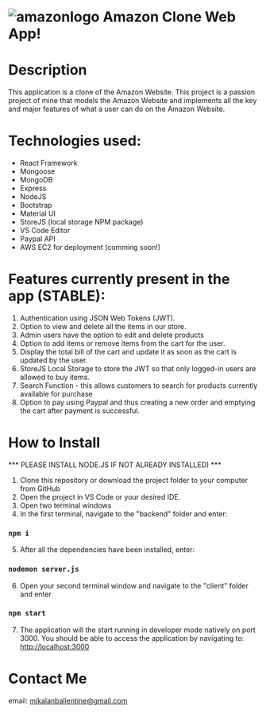 # ![amazonlogo](http://pngimg.com/uploads/amazon/amazon_PNG11.png) Amazon Clone Web App!

# Description
This application is a clone of the Amazon Website. This project is a passion project of mine that models the Amazon Website and implements all the key and major features of what a user can do on the Amazon Website.

# Technologies used:
- React Framework
- Mongoose
- MongoDB
- Express
- NodeJS
- Bootstrap
- Material UI
- StoreJS (local storage NPM package)
- VS Code Editor
- Paypal API 
- AWS EC2 for deployment (comming soon!)

# Features currently present in the app (STABLE):
1. Authentication using JSON Web Tokens (JWT).
2. Option to view and delete all the items in our store.
3. Admin users have the option to edit and delete products
3. Option to add items or remove items from the cart for the user.
4. Display the total bill of the cart and update it as soon as the cart is updated by the user.
5. StoreJS Local Storage to store the JWT so that only logged-in users are allowed to buy items.
6. Search Function - this allows customers to search for products currently available for purchase
7. Option to pay using Paypal and thus creating a new order and emptying the cart after payment is successful.
  
  # How to Install 
  *** PLEASE INSTALL NODE.JS IF NOT ALREADY INSTALLED) ***
  1. Clone this repository or download the project folder to your computer from GitHub
  2. Open the project in VS Code or your desired IDE.
  3. Open two terminal windows
  4. In the first terminal, navigate to the "backend" folder and enter:
  ### `npm i`
  5. After all the dependencies have been installed, enter:
  ### `nodemon server.js`
  6. Open your second terminal window and navigate to the "client" folder and enter
  ### `npm start`
  7. The application will the start running in developer mode natively on port 3000. You should be able to access the application by navigating to: [http://localhost:3000](http://localhost:3000)

# Contact Me
email: mikalanballentine@gmail.com
